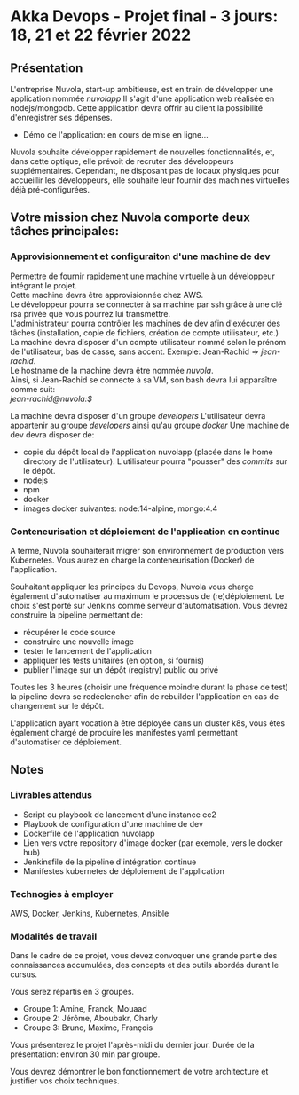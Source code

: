 # Akka Devops - Projet final - 3 jours: 18, 21 et 22 février 2022
## Présentation
L'entreprise Nuvola, start-up ambitieuse, est en train de développer une application nommée *nuvolapp* 
Il s'agit d'une application web réalisée en nodejs/mongodb. 
Cette application devra offrir au client la possibilité d'enregistrer ses dépenses. 

- Démo de l'application: en cours de mise en ligne...

Nuvola souhaite développer rapidement de nouvelles fonctionnalités, et, dans cette optique, elle prévoit de recruter des développeurs supplémentaires. 
Cependant, ne disposant pas de locaux physiques pour accueillir les développeurs, 
elle souhaite leur fournir des machines virtuelles déjà pré-configurées.

## Votre mission chez Nuvola comporte deux tâches principales:

### Approvisionnement et configuraiton d'une machine de dev
Permettre de fournir rapidement une machine virtuelle à un développeur intégrant le projet.  
Cette machine devra être approvisionnée chez AWS.  
Le développeur pourra se connecter à sa machine par ssh grâce à une clé rsa privée que vous pourrez lui transmettre.  
L'administrateur pourra contrôler les machines de dev afin d'exécuter des tâches (installation, copie de fichiers, création de compte utilisateur, etc.)   
La machine devra disposer d'un compte utilisateur nommé selon le prénom de l'utilisateur, bas de casse, sans accent. Exemple: Jean-Rachid => *jean-rachid*.  
Le hostname de la machine devra être nommée *nuvola*.  
Ainsi, si Jean-Rachid se connecte à sa VM, son bash devra lui apparaître comme suit:  
*jean-rachid@nuvola:$*  

La machine devra disposer d'un groupe *developers* 
L'utilisateur devra appartenir au groupe *developers* ainsi qu'au groupe *docker* 
Une machine de dev devra disposer de: 
- copie du dépôt local de l'application nuvolapp (placée dans le home directory de l'utilisateur). L'utilisateur pourra "pousser" des _commits_ sur le dépôt.
- nodejs
- npm
- docker
- images docker suivantes: node:14-alpine, mongo:4.4

### Conteneurisation et déploiement de l'application en continue
A terme, Nuvola souhaiterait migrer son environnement de production vers Kubernetes. 
Vous aurez en charge la conteneurisation (Docker) de l'application. 

Souhaitant appliquer les principes du Devops, Nuvola vous charge également d'automatiser au maximum
le processus de (re)déploiement. 
Le choix s'est porté sur Jenkins comme serveur d'automatisation. 
Vous devrez construire la pipeline permettant de: 
- récupérer le code source
- construire une nouvelle image
- tester le lancement de l'application
- appliquer les tests unitaires (en option, si fournis)
- publier l'image sur un dépôt (registry) public ou privé

Toutes les 3 heures (choisir une fréquence moindre durant la phase de test) la pipeline devra se redéclencher afin de rebuilder l'application en cas de changement sur le dépôt.  

L'application ayant vocation à être déployée dans un cluster k8s, vous êtes également chargé de produire les manifestes yaml permettant d'automatiser ce déploiement.


## Notes

### Livrables attendus
- Script ou playbook de lancement d'une instance ec2
- Playbook de configuration d'une machine de dev
- Dockerfile de l'application nuvolapp
- Lien vers votre repository d'image docker (par exemple, vers le docker hub)
- Jenkinsfile de la pipeline d'intégration continue
- Manifestes kubernetes de déploiement de l'application

### Technogies à employer
AWS, Docker, Jenkins, Kubernetes, Ansible

### Modalités de travail
Dans le cadre de ce projet, vous devez convoquer une grande partie des connaissances accumulées, des concepts et des outils abordés durant le cursus.

Vous serez répartis en 3 groupes.

- Groupe 1: Amine, Franck, Mouaad
- Groupe 2: Jérôme, Aboubakr, Charly
- Groupe 3: Bruno, Maxime, François

Vous présenterez le projet l'après-midi du dernier jour.
Durée de la présentation: environ 30 min par groupe.

Vous devrez démontrer le bon fonctionnement de votre architecture et justifier vos choix techniques.
